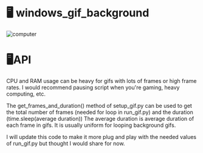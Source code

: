 # 🖥️ windows_gif_background


![computer](https://user-images.githubusercontent.com/82523141/216819498-940427e3-a52a-4d53-95d4-441dac7d2924.gif)


# 🖥API

CPU and RAM usage can be heavy for gifs with lots of frames or high frame rates. I would recommend pausing script when you're gaming, heavy computing, etc. 

The get_frames_and_duration() method of setup_gif.py can be used to get the total number of frames (needed for loop in run_gif.py) and the duration (time.sleep(average duration))
  The average duration is average duration of each frame in gifs. It is usually uniform for looping background gifs. 
  
  I will update this code to make it more plug and play with the needed values of run_gif.py but thought I would share for now. 
